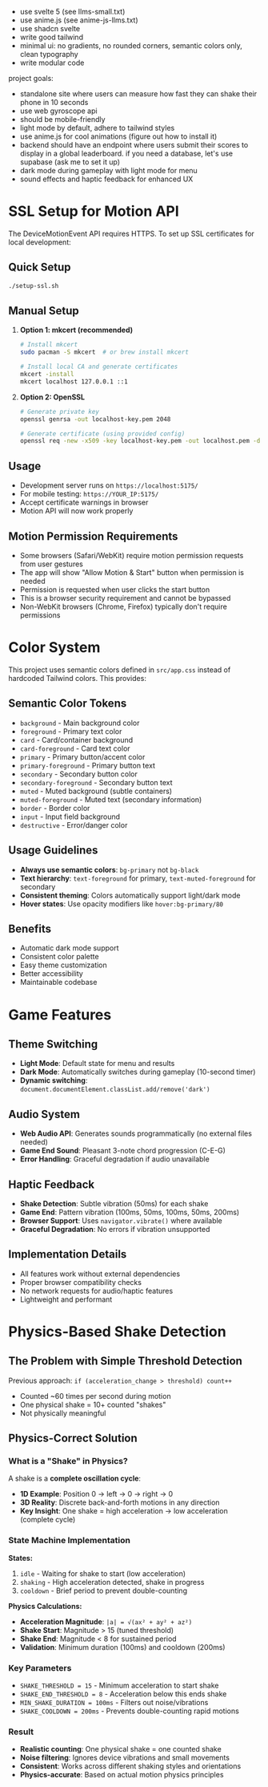 - use svelte 5 (see llms-small.txt)
- use anime.js (see anime-js-llms.txt)
- use shadcn svelte
- write good tailwind
- minimal ui: no gradients, no rounded corners, semantic colors only, clean typography
- write modular code

project goals:

- standalone site where users can measure how fast they can shake their phone in 10 seconds
- use web gyroscope api
- should be mobile-friendly
- light mode by default, adhere to tailwind styles
- use anime.js for cool animations (figure out how to install it)
- backend should have an endpoint where users submit their scores to display in a global leaderboard. if you need a database, let's use supabase (ask me to set it up)
- dark mode during gameplay with light mode for menu
- sound effects and haptic feedback for enhanced UX

# SSL Setup for Motion API

The DeviceMotionEvent API requires HTTPS. To set up SSL certificates for local development:

## Quick Setup

```bash
./setup-ssl.sh
```

## Manual Setup

1. **Option 1: mkcert (recommended)**

   ```bash
   # Install mkcert
   sudo pacman -S mkcert  # or brew install mkcert

   # Install local CA and generate certificates
   mkcert -install
   mkcert localhost 127.0.0.1 ::1
   ```

2. **Option 2: OpenSSL**

   ```bash
   # Generate private key
   openssl genrsa -out localhost-key.pem 2048

   # Generate certificate (using provided config)
   openssl req -new -x509 -key localhost-key.pem -out localhost.pem -days 365 -config localhost.conf -extensions v3_req
   ```

## Usage

- Development server runs on `https://localhost:5175/`
- For mobile testing: `https://YOUR_IP:5175/`
- Accept certificate warnings in browser
- Motion API will now work properly

## Motion Permission Requirements

- Some browsers (Safari/WebKit) require motion permission requests from user gestures
- The app will show "Allow Motion & Start" button when permission is needed
- Permission is requested when user clicks the start button
- This is a browser security requirement and cannot be bypassed
- Non-WebKit browsers (Chrome, Firefox) typically don't require permissions

# Color System

This project uses semantic colors defined in `src/app.css` instead of hardcoded Tailwind colors. This provides:

## Semantic Color Tokens

- `background` - Main background color
- `foreground` - Primary text color
- `card` - Card/container background
- `card-foreground` - Card text color
- `primary` - Primary button/accent color
- `primary-foreground` - Primary button text
- `secondary` - Secondary button color
- `secondary-foreground` - Secondary button text
- `muted` - Muted background (subtle containers)
- `muted-foreground` - Muted text (secondary information)
- `border` - Border color
- `input` - Input field background
- `destructive` - Error/danger color

## Usage Guidelines

- **Always use semantic colors**: `bg-primary` not `bg-black`
- **Text hierarchy**: `text-foreground` for primary, `text-muted-foreground` for secondary
- **Consistent theming**: Colors automatically support light/dark mode
- **Hover states**: Use opacity modifiers like `hover:bg-primary/80`

## Benefits

- Automatic dark mode support
- Consistent color palette
- Easy theme customization
- Better accessibility
- Maintainable codebase

# Game Features

## Theme Switching

- **Light Mode**: Default state for menu and results
- **Dark Mode**: Automatically switches during gameplay (10-second timer)
- **Dynamic switching**: `document.documentElement.classList.add/remove('dark')`

## Audio System

- **Web Audio API**: Generates sounds programmatically (no external files needed)
- **Game End Sound**: Pleasant 3-note chord progression (C-E-G)
- **Error Handling**: Graceful degradation if audio unavailable

## Haptic Feedback

- **Shake Detection**: Subtle vibration (50ms) for each shake
- **Game End**: Pattern vibration (100ms, 50ms, 100ms, 50ms, 200ms)
- **Browser Support**: Uses `navigator.vibrate()` where available
- **Graceful Degradation**: No errors if vibration unsupported

## Implementation Details

- All features work without external dependencies
- Proper browser compatibility checks
- No network requests for audio/haptic features
- Lightweight and performant

# Physics-Based Shake Detection

## The Problem with Simple Threshold Detection

Previous approach: `if (acceleration_change > threshold) count++`

- Counted ~60 times per second during motion
- One physical shake = 10+ counted "shakes"
- Not physically meaningful

## Physics-Correct Solution

### What is a "Shake" in Physics?

A shake is a **complete oscillation cycle**:

- **1D Example**: Position 0 → left → 0 → right → 0
- **3D Reality**: Discrete back-and-forth motions in any direction
- **Key Insight**: One shake = high acceleration → low acceleration (complete cycle)

### State Machine Implementation

**States:**

1. `idle` - Waiting for shake to start (low acceleration)
2. `shaking` - High acceleration detected, shake in progress
3. `cooldown` - Brief period to prevent double-counting

**Physics Calculations:**

- **Acceleration Magnitude**: `|a| = √(ax² + ay² + az²)`
- **Shake Start**: Magnitude > 15 (tuned threshold)
- **Shake End**: Magnitude < 8 for sustained period
- **Validation**: Minimum duration (100ms) and cooldown (200ms)

### Key Parameters

- `SHAKE_THRESHOLD = 15` - Minimum acceleration to start shake
- `SHAKE_END_THRESHOLD = 8` - Acceleration below this ends shake
- `MIN_SHAKE_DURATION = 100ms` - Filters out noise/vibrations
- `SHAKE_COOLDOWN = 200ms` - Prevents double-counting rapid motions

### Result

- **Realistic counting**: One physical shake = one counted shake
- **Noise filtering**: Ignores device vibrations and small movements
- **Consistent**: Works across different shaking styles and orientations
- **Physics-accurate**: Based on actual motion physics principles
